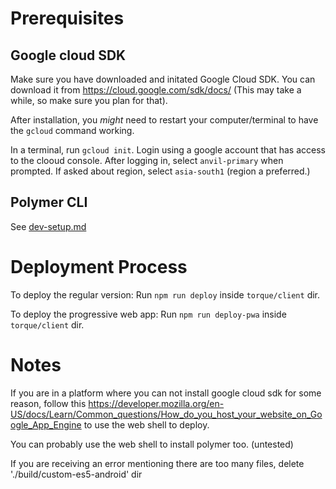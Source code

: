 # Prerequisites

## Google cloud SDK
Make sure you have downloaded and initated Google Cloud SDK. You can download it from https://cloud.google.com/sdk/docs/ (This may take a while, so make sure you plan for that).

After installation, you *might* need to restart your computer/terminal to have the `gcloud` 
command working.

In a terminal, run `gcloud init`. Login using a google account that has access to the clooud console. After logging in, select `anvil-primary` when prompted. If asked about region, select `asia-south1` (region a preferred.)

## Polymer CLI

See [dev-setup.md](dev-setup.md)

# Deployment Process

To deploy the regular version: Run `npm run deploy` inside `torque/client` dir.

To deploy the progressive web app: Run `npm run deploy-pwa` inside `torque/client` dir.

# Notes

If you are in a platform where you can not install google cloud sdk for some reason, follow this https://developer.mozilla.org/en-US/docs/Learn/Common_questions/How_do_you_host_your_website_on_Google_App_Engine to use the web shell to deploy.

You can probably use the web shell to install polymer too. (untested)

If you are receiving an error mentioning there are too many files, delete './build/custom-es5-android' dir



